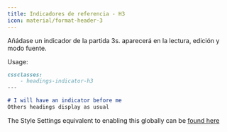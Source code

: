 ```yaml
---
title: Indicadores de referencia - H3
icon: material/format-header-3
---
```


Añádase un indicador de la partida 3s. aparecerá en la lectura, edición y
modo fuente.

Usage:

```md
cssclasses:
    - headings-indicator-h3
---

# I will have an indicator before me
Others headings display as usual
```

The Style Settings equivalent to enabling this globally can be [found here](../../Style-Settings/Editor/Typography/headings/index.md#for-heading-3)

